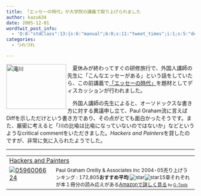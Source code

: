 ```yaml
---
title: 「エッセーの時代」が大学院の講義で取り上げられました
author: kazu634
date: 2005-12-01
wordtwit_post_info:
  - 'O:8:"stdClass":13:{s:6:"manual";b:0;s:11:"tweet_times";i:1;s:5:"delay";i:0;s:7:"enabled";i:1;s:10:"separation";s:2:"60";s:7:"version";s:3:"3.7";s:14:"tweet_template";b:0;s:6:"status";i:2;s:6:"result";a:0:{}s:13:"tweet_counter";i:2;s:13:"tweet_log_ids";a:1:{i:0;i:2209;}s:9:"hash_tags";a:0:{}s:8:"accounts";a:1:{i:0;s:7:"kazu634";}}'
categories:
  - つれづれ

---
```

<div class="section">
<p>
<a href="http://image.blog.livedoor.jp/simoom634/imgs/5/5/55c02646.jpg" onclick="__gaTracker('send', 'event', 'outbound-article', 'http://image.blog.livedoor.jp/simoom634/imgs/5/5/55c02646.jpg', '');" target="_blank"><img width="160" align="left" alt="滝川" src="http://image.blog.livedoor.jp/simoom634/imgs/5/5/55c02646-s.jpg" height="120" border="0" class="pict" /></a>　夏休みが終わってすぐの研修旅行で、外国人講師の先生に「こんなエッセーがある」という話をしていたら、この前講義で<a href="http://blog.livedoor.jp/simoom634/archives/50189369.html" onclick="__gaTracker('send', 'event', 'outbound-article', 'http://blog.livedoor.jp/simoom634/archives/50189369.html', '「エッセーの時代」');" target="blank">「エッセーの時代」</a>を題材としてディスカッションが行われました。
</p></p> 
  
<p>
    　外国人講師の先生によると、オーソドックスな書き方に対する異議申し立て、Paul Graham流に言えばDiffを示しただけという書き方であり、その点がとても面白かったそうです。また、厳密に考えると「川の比喩は比喩になっていないのではないか」などというようなcritical commentをいただきました。<i>Hackers and Painters</i>を貸したのですが、非常に気に入られたようでした。
</p>
  
<hr />
  
<p>
<center>
</center>
</p>
  
<p>
<table cellpadding="5" border="0">
<tr>
<td colspan="2">
<a href="https://www.amazon.co.jp/exec/obidos/ASIN/0596006624/goodpic-22/ref=nosim/" onclick="__gaTracker('send', 'event', 'outbound-article', 'https://www.amazon.co.jp/exec/obidos/ASIN/0596006624/goodpic-22/ref=nosim/', 'Hackers and Painters');" target="_blank">Hackers and Painters</a>
</td>
</tr>
      
<tr>
<td valign="top">
<a href="https://www.amazon.co.jp/exec/obidos/ASIN/0596006624/goodpic-22/ref=nosim/" onclick="__gaTracker('send', 'event', 'outbound-article', 'https://www.amazon.co.jp/exec/obidos/ASIN/0596006624/goodpic-22/ref=nosim/', '');" target="_blank"><img alt="0596006624" src="http://ec1.images-amazon.com/images/P/0596006624.01._SCMZZZZZZZ_.jpg" border="0" /></a>
</td>
        
<td valign="top">
<font size="-1">Paul Graham Oreilly & Associates Inc 2004-05売り上げランキング : 172,805<strong>おすすめ平均 </strong><img alt="star" src="http://g-images.amazon.com/images/G/01/detail/stars-5-0.gif" /><img alt="star" src="http://g-images.amazon.com/images/G/01/detail/stars-5-0.gif" />15章それぞれが本１冊分の読み応えがある<a href="https://www.amazon.co.jp/exec/obidos/ASIN/0596006624/goodpic-22/ref=nosim/" onclick="__gaTracker('send', 'event', 'outbound-article', 'https://www.amazon.co.jp/exec/obidos/ASIN/0596006624/goodpic-22/ref=nosim/', 'Amazonで詳しく見る');" target="_blank">Amazonで詳しく見る</a></font><font size="-2"> by <a href="http://www.goodpic.com/mt/aws/index.html" onclick="__gaTracker('send', 'event', 'outbound-article', 'http://www.goodpic.com/mt/aws/index.html', 'G-Tools');">G-Tools</a></font>
</td>
</tr>
</table>
</p>
</div>
